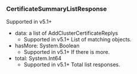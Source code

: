 ### CertificateSummaryListResponse
Supported in v5.1+

- data: a list of AddClusterCertificateReplys
  - Supported in v5.1+
  List of matching objects.
- hasMore: System.Boolean
  - Supported in v5.1+
  If there is more.
- total: System.Int64
  - Supported in v5.1+
  Total list responses.
